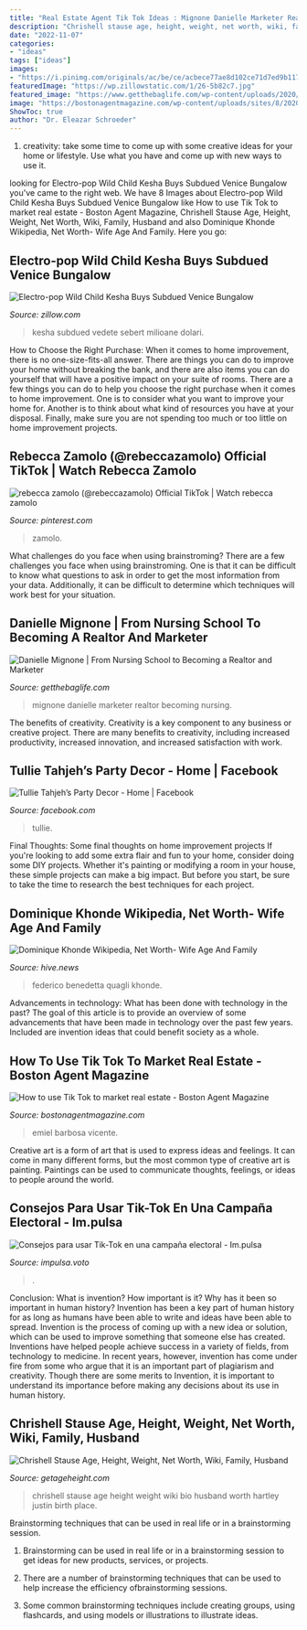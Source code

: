 ```yaml
---
title: "Real Estate Agent Tik Tok Ideas : Mignone Danielle Marketer Realtor Becoming Nursing"
description: "Chrishell stause age, height, weight, net worth, wiki, family, husband"
date: "2022-11-07"
categories:
- "ideas"
tags: ["ideas"]
images:
- "https://i.pinimg.com/originals/ac/be/ce/acbece77ae8d102ce71d7ed9b11722e9.jpg"
featuredImage: "https://wp.zillowstatic.com/1/26-5b82c7.jpg"
featured_image: "https://www.getthebaglife.com/wp-content/uploads/2020/11/IMG_9944.jpg"
image: "https://bostonagentmagazine.com/wp-content/uploads/sites/8/2020/06/Screen-Shot-2020-06-03-at-2.03.15-PM.png"
ShowToc: true
author: "Dr. Eleazar Schroeder"
---
```



1. creativity: take some time to come up with some creative ideas for your home or lifestyle. Use what you have and come up with new ways to use it.

	

		
looking for Electro-pop Wild Child Kesha Buys Subdued Venice Bungalow you've came to the right web. We have 8 Images about Electro-pop Wild Child Kesha Buys Subdued Venice Bungalow like How to use Tik Tok to market real estate - Boston Agent Magazine, Chrishell Stause Age, Height, Weight, Net Worth, Wiki, Family, Husband and also Dominique Khonde Wikipedia, Net Worth- Wife Age And Family. Here you go:
		
    
## Electro-pop Wild Child Kesha Buys Subdued Venice Bungalow

<img loading=lazy src="https://wp.zillowstatic.com/1/26-5b82c7.jpg" onerror="this.onerror=null;this.src='https://tse4.mm.bing.net/th?id=OIP.g2uO4I-CBiv-bRSI71uCxwHaE8&amp;pid=15.1';" alt="Electro-pop Wild Child Kesha Buys Subdued Venice Bungalow">

_Source: zillow.com_

>kesha subdued vedete sebert milioane dolari. 

	

How to Choose the Right Purchase: When it comes to home improvement, there is no one-size-fits-all answer. There are things you can do to improve your home without breaking the bank, and there are also items you can do yourself that will have a positive impact on your suite of rooms.
There are a few things you can do to help you choose the right purchase when it comes to home improvement. One is to consider what you want to improve your home for. Another is to think about what kind of resources you have at your disposal. Finally, make sure you are not spending too much or too little on home improvement projects.

    
## Rebecca Zamolo (@rebeccazamolo) Official TikTok | Watch Rebecca Zamolo

<img loading=lazy src="https://i.pinimg.com/originals/ac/be/ce/acbece77ae8d102ce71d7ed9b11722e9.jpg" onerror="this.onerror=null;this.src='https://tse1.mm.bing.net/th?id=OIP.OW4WapHU57iuks9zMNhPrAHaNK&amp;pid=15.1';" alt="rebecca zamolo (@rebeccazamolo) Official TikTok | Watch rebecca zamolo">

_Source: pinterest.com_

>zamolo. 

	

What challenges do you face when using brainstroming?
There are a few challenges you face when using brainstroming. One is that it can be difficult to know what questions to ask in order to get the most information from your data. Additionally, it can be difficult to determine which techniques will work best for your situation.

    
## Danielle Mignone | From Nursing School To Becoming A Realtor And Marketer

<img loading=lazy src="https://www.getthebaglife.com/wp-content/uploads/2020/11/IMG_9944.jpg" onerror="this.onerror=null;this.src='https://tse1.mm.bing.net/th?id=OIP.S67avzovReFAdNIfzZoRnAAAAA&amp;pid=15.1';" alt="Danielle Mignone | From Nursing School to Becoming a Realtor and Marketer">

_Source: getthebaglife.com_

>mignone danielle marketer realtor becoming nursing. 

	

The benefits of creativity.
Creativity is a key component to any business or creative project. There are many benefits to creativity, including increased productivity, increased innovation, and increased satisfaction with work.

    
## Tullie Tahjeh’s Party Decor - Home | Facebook

<img loading=lazy src="https://lookaside.fbsbx.com/lookaside/crawler/media/?media_id=189285602757228&amp;get_thumbnail=1" onerror="this.onerror=null;this.src='https://tse3.mm.bing.net/th?id=OIP.tn9SPtkLUyKwaH4JVvpVPwHaNK&amp;pid=15.1';" alt="Tullie Tahjeh’s Party Decor - Home | Facebook">

_Source: facebook.com_

>tullie. 

	

Final Thoughts: Some final thoughts on home improvement projects
If you're looking to add some extra flair and fun to your home, consider doing some DIY projects. Whether it's painting or modifying a room in your house, these simple projects can make a big impact. But before you start, be sure to take the time to research the best techniques for each project.

    
## Dominique Khonde Wikipedia, Net Worth- Wife Age And Family

<img loading=lazy src="https://hive.news/upload/news/image_1626028234_34976576.jpg" onerror="this.onerror=null;this.src='https://tse4.mm.bing.net/th?id=OIP.Kh9Cc6bqnQpbFDPuHDxb-gAAAA&amp;pid=15.1';" alt="Dominique Khonde Wikipedia, Net Worth- Wife Age And Family">

_Source: hive.news_

>federico benedetta quagli khonde. 

	

Advancements in technology: What has been done with technology in the past?
The goal of this article is to provide an overview of some advancements that have been made in technology over the past few years. Included are invention ideas that could benefit society as a whole.

    
## How To Use Tik Tok To Market Real Estate - Boston Agent Magazine

<img loading=lazy src="https://bostonagentmagazine.com/wp-content/uploads/sites/8/2020/06/Screen-Shot-2020-06-03-at-2.03.15-PM.png" onerror="this.onerror=null;this.src='https://tse3.mm.bing.net/th?id=OIP.WyD1v11OHyYJhjKSsAUoEAHaEJ&amp;pid=15.1';" alt="How to use Tik Tok to market real estate - Boston Agent Magazine">

_Source: bostonagentmagazine.com_

>emiel barbosa vicente. 

	

Creative art is a form of art that is used to express ideas and feelings. It can come in many different forms, but the most common type of creative art is painting. Paintings can be used to communicate thoughts, feelings, or ideas to people around the world.

    
## Consejos Para Usar Tik-Tok En Una Campaña Electoral - Im.pulsa

<img loading=lazy src="https://www.impulsa.voto/wp-content/uploads/2021/03/IMG_3660-2.png" onerror="this.onerror=null;this.src='https://tse4.mm.bing.net/th?id=OIP.anq18wXua-OvI4DP4BxtHgHaQB&amp;pid=15.1';" alt="Consejos para usar Tik-Tok en una campaña electoral - Im.pulsa">

_Source: impulsa.voto_

>. 

	

Conclusion: What is invention? How important is it? Why has it been so important in human history?
Invention has been a key part of human history for as long as humans have been able to write and ideas have been able to spread. Invention is the process of coming up with a new idea or solution, which can be used to improve something that someone else has created. Inventions have helped people achieve success in a variety of fields, from technology to medicine. In recent years, however, invention has come under fire from some who argue that it is an important part of plagiarism and creativity. Though there are some merits to Invention, it is important to understand its importance before making any decisions about its use in human history.

    
## Chrishell Stause Age, Height, Weight, Net Worth, Wiki, Family, Husband

<img loading=lazy src="https://1.bp.blogspot.com/-pvJ8Dq4Wv4k/X5QUH0tucEI/AAAAAAAAUSg/h91YLrbAHqsgGCRB0kGyeWGhjqMxXiUiwCLcBGAsYHQ/w1200-h630-p-k-no-nu/Chrishell%2BStause%2BAge%252C%2BHeight%252C%2BWeight%252C%2BNet%2BWorth%252C%2BWiki%252C%2BFamily%252C%2BHusband%252C%2BBio.jpg" onerror="this.onerror=null;this.src='https://tse4.mm.bing.net/th?id=OIP.SDuBQ3ndka6slqhxn7Ks1wAAAA&amp;pid=15.1';" alt="Chrishell Stause Age, Height, Weight, Net Worth, Wiki, Family, Husband">

_Source: getageheight.com_

>chrishell stause age height weight wiki bio husband worth hartley justin birth place. 

	

Brainstorming techniques that can be used in real life or in a brainstorming session.
1. Brainstorming can be used in real life or in a brainstorming session to get ideas for new products, services, or projects.
2. There are a number of brainstorming techniques that can be used to help increase the efficiency ofbrainstorming sessions.

3. Some common brainstorming techniques include creating groups, using flashcards, and using models or illustrations to illustrate ideas.

